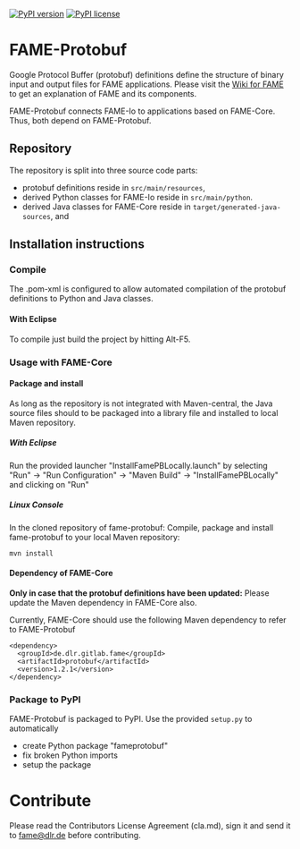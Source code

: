 [![PyPI version](https://badge.fury.io/py/fameprotobuf.svg)](https://badge.fury.io/py/fameprotobuf)
[![PyPI license](https://img.shields.io/pypi/l/fameprotobuf.svg)](https://badge.fury.io/py/fameprotobuf) 

# FAME-Protobuf
Google Protocol Buffer (protobuf) definitions define the structure of binary input and output files for FAME applications.
Please visit the [Wiki for FAME](https://gitlab.com/fame-framework/wiki/-/wikis/home) to get an explanation of FAME and its components.

FAME-Protobuf connects FAME-Io to applications based on FAME-Core. Thus, both depend on FAME-Protobuf.

## Repository
The repository is split into three source code parts:
* protobuf definitions reside in `src/main/resources`,
* derived Python classes for FAME-Io reside in `src/main/python`.
* derived Java classes for FAME-Core reside in `target/generated-java-sources`, and

## Installation instructions
### Compile
The .pom-xml is configured to allow automated compilation of the protobuf definitions to Python and Java classes. 
#### With Eclipse
To compile just build the project by hitting Alt-F5.

### Usage with FAME-Core
#### Package and install
As long as the repository is not integrated with Maven-central, the Java source files should to be packaged into a library file and installed to local Maven repository.
##### With Eclipse
Run the provided launcher "InstallFamePBLocally.launch" by selecting "Run" -> "Run Configuration" -> "Maven Build" -> "InstallFamePBLocally" and clicking on "Run"

##### Linux Console
In the cloned repository of fame-protobuf:
Compile, package and install fame-protobuf to your local Maven repository: 

```
mvn install
```

#### Dependency of FAME-Core
**Only in case that the protobuf definitions have been updated:** Please update the Maven dependency in FAME-Core also. 

Currently, FAME-Core should use the following Maven dependency to refer to FAME-Protobuf

```
<dependency>
  <groupId>de.dlr.gitlab.fame</groupId>
  <artifactId>protobuf</artifactId>
  <version>1.2.1</version>
</dependency>
```

### Package to PyPI
FAME-Protobuf is packaged to PyPI. Use the provided `setup.py` to automatically 
* create Python package "fameprotobuf"
* fix broken Python imports
* setup the package

# Contribute
Please read the Contributors License Agreement (cla.md), sign it and send it to fame@dlr.de before contributing.
